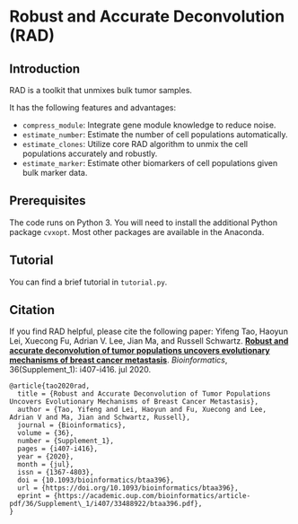 # Robust and Accurate Deconvolution (RAD)

## Introduction

RAD is a toolkit that unmixes bulk tumor samples.

It has the following features and advantages:
* `compress_module`: Integrate gene module knowledge to reduce noise.
* `estimate_number`: Estimate the number of cell populations automatically.
* `estimate_clones`: Utilize core RAD algorithm to unmix the cell populations accurately and robustly.
* `estimate_marker`: Estimate other biomarkers of cell populations given bulk marker data.


## Prerequisites

The code runs on Python 3. You will need to install the additional Python package `cvxopt`. Most other packages are available in the Anaconda.


## Tutorial

You can find a brief tutorial in `tutorial.py`.


## Citation

If you find RAD helpful, please cite the following paper: 
Yifeng Tao, Haoyun Lei, Xuecong Fu, Adrian V. Lee, Jian Ma, and Russell Schwartz. [**Robust and accurate deconvolution of tumor populations uncovers evolutionary mechanisms of breast cancer metastasis**](https://academic.oup.com/bioinformatics/article-pdf/36/Supplement_1/i407/33488922/btaa396.pdf). *Bioinformatics*, 36(Supplement_1): i407-i416. jul 2020.
```
@article{tao2020rad,
  title = {Robust and Accurate Deconvolution of Tumor Populations Uncovers Evolutionary Mechanisms of Breast Cancer Metastasis},
  author = {Tao, Yifeng and Lei, Haoyun and Fu, Xuecong and Lee, Adrian V and Ma, Jian and Schwartz, Russell},
  journal = {Bioinformatics},
  volume = {36},
  number = {Supplement_1},
  pages = {i407-i416},
  year = {2020},
  month = {jul},
  issn = {1367-4803},
  doi = {10.1093/bioinformatics/btaa396},
  url = {https://doi.org/10.1093/bioinformatics/btaa396},
  eprint = {https://academic.oup.com/bioinformatics/article-pdf/36/Supplement\_1/i407/33488922/btaa396.pdf},
}
```